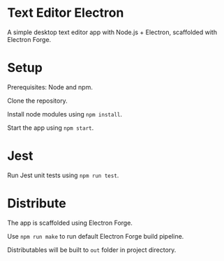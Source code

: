 # Text Editor Electron

A simple desktop text editor app with Node.js + Electron, scaffolded with Electron Forge.

# Setup

Prerequisites: Node and npm.

Clone the repository.

Install node modules using `npm install`.

Start the app using `npm start`.

# Jest

Run Jest unit tests using `npm run test`.

# Distribute

The app is scaffolded using Electron Forge.

Use `npm run make` to run default Electron Forge build pipeline.

Distributables will be built to `out` folder in project directory.
